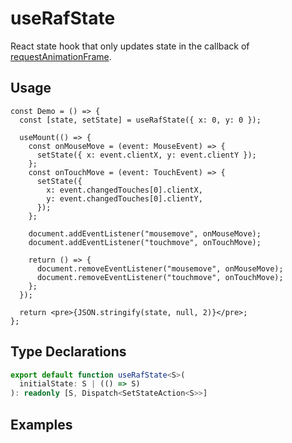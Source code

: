 # useRafState

React state hook that only updates state in the callback of [requestAnimationFrame](https://developer.mozilla.org/en-US/docs/Web/API/window/requestAnimationFrame).

## Usage

```tsx
const Demo = () => {
  const [state, setState] = useRafState({ x: 0, y: 0 });

  useMount(() => {
    const onMouseMove = (event: MouseEvent) => {
      setState({ x: event.clientX, y: event.clientY });
    };
    const onTouchMove = (event: TouchEvent) => {
      setState({
        x: event.changedTouches[0].clientX,
        y: event.changedTouches[0].clientY,
      });
    };

    document.addEventListener("mousemove", onMouseMove);
    document.addEventListener("touchmove", onTouchMove);

    return () => {
      document.removeEventListener("mousemove", onMouseMove);
      document.removeEventListener("touchmove", onTouchMove);
    };
  });

  return <pre>{JSON.stringify(state, null, 2)}</pre>;
};
```

## Type Declarations

```ts
export default function useRafState<S>(
  initialState: S | (() => S)
): readonly [S, Dispatch<SetStateAction<S>>]
```

## Examples
